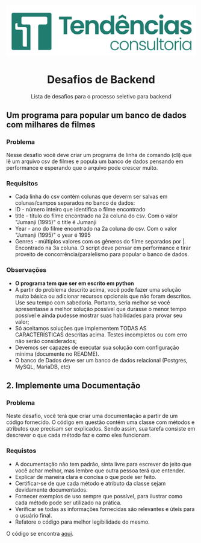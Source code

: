 <h1 align="center">
  <img alt="Logo" src="./doc/img/logo.png" alt="Logo Tendencias">
</h1>

<h1 align="center">Desafios de Backend</h1>
<p align = "center">Lista de desafios para o processo seletivo para backend</p>

## Um programa para popular um banco de dados com milhares de filmes
### Problema
Nesse desafio você deve criar um programa de linha de comando (cli) que lê um arquivo csv de filmes e popula um banco de dados pensando em performance e esperando que o arquivo pode crescer muito.
### Requisitos

* Cada linha do csv contém colunas que deverm ser salvas em colunas/campos separados no banco de dados:
* ID - número inteiro que identifica o filme encontrado
* title - título do filme encontrado na 2a coluna do csv. Com o valor "Jumanji (1995)" o title é Jumanji
* Year - ano do filme encontrado na 2a coluna do csv. Com o valor "Jumanji (1995)" o year é 1995
* Genres - múltiplos valores com os gêneros do filme separados por |. Encontrado na 3a coluna. O script deve pensar em performance e tirar proveito de concorrência/paralelismo para popular o banco de dados.

### Observações
* **O programa tem que ser em escrito em python**
* A partir do problema descrito acima, você pode fazer uma solução muito básica ou adicionar recursos opcionais que não foram descritos. Use seu tempo com sabedoria. Portanto, seria melhor se você apresentasse a melhor solução possível que durasse o menor tempo possível e ainda pudesse mostrar suas habilidades para provar seu valor;
* Só aceitamos soluções que implementem TODAS AS CARACTERÍSTICAS descritas acima. Testes incompletos ou com erro não serão considerados;
* Devemos ser capazes de executar sua solução com configuração mínima (documente no README).
* O banco de Dados deve ser um banco de dados relacional (Postgres, MySQL, MariaDB, etc)

## 2. Implemente uma Documentação
### Problema
Neste desafio, você terá que criar uma documentação a partir de um código fornecido. O código em questão contém uma classe com métodos e atributos que precisam ser explicados. Sendo assim, sua tarefa consiste em descrever o que cada método faz e como eles funcionam.

### Requistos

* A documentação não tem padrão, sinta livre para escrever do jeito que você achar melhor, mas lembre que outra pessoa terá que entender.
* Explicar de maneira clara e concisa o que pode ser feito.
* Certificar-se de que cada método e atributo da classe sejam devidamente documentados.
* Fornecer exemplos de uso sempre que possível, para ilustrar como cada método pode ser utilizado na prática.
* Verificar se todas as informações fornecidas são relevantes e úteis para o usuário final.
* Refatore o código para melhor legibilidade do mesmo.

O código se encontra [aqui](https://github.com/tendenciaspedteam/desafio-backend/blob/main/desafio-2/main.py).